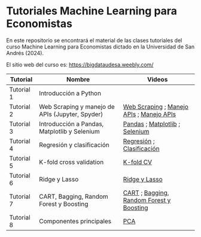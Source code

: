 # Tutoriales Machine Learning para Economistas  

En este repositorio se encontrará el material de las clases tutoriales del curso Machine Learning para Economistas dictado en la Universidad de San Andrés (2024). 

El sitio web del curso es: https://bigdataudesa.weebly.com/

| Tutorial  | Nombre                                              | Videos                         |
|-----------|-----------------------------------------------------|---------------------------------|
| Tutorial 1 | Introducción a Python                              |           |
| Tutorial 2 | Web Scraping y manejo de APIs (Jupyter, Spyder)    | [Web Scraping](https://www.youtube.com/watch?v=IxdyTd8nad8&t=1410s) ; [Manejo APIs](https://www.youtube.com/watch?v=D11N53i3ddQ) ; [Manejo APIs](https://www.youtube.com/watch?v=D11N53i3ddQ) |
| Tutorial 3 | Introducción a Pandas, Matplotlib y Selenium       | [Pandas](https://youtu.be/r7iXFq6JFdI) ; [Matplotlib](https://youtu.be/5uz3_fh1Ysk) ; [Selenium](https://youtu.be/i5BGvVQKrV8) |
| Tutorial 4 | Regresión y clasificación                         | [Regresión](https://youtu.be/y1avxorEp1s) ; [Clasificación](https://youtu.be/oJ_A-yv9GVo?si=Ujb6bL72MqFKQkvT) |
| Tutorial 5 | K-fold cross validation                           | [K-fold CV](https://youtu.be/zBHcw22j0n4) |
| Tutorial 6 | Ridge y Lasso                                     | [Ridge y Lasso](https://youtu.be/3JjmKnuJuMw) |
| Tutorial 7 | CART, Bagging, Random Forest y Boosting           | [CART](https://youtu.be/zP075BULedc) ; [Bagging, Random Forest y Boosting](https://youtu.be/EpUVuUfYZVk) |
| Tutorial 8 | Componentes principales                           | [PCA](https://youtu.be/iMwYpndHGQ0) |

